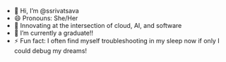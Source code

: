 - 👋 Hi, I’m @ssrivatsava
- 😄 Pronouns: She/Her
- 👀 Innovating at the intersection of cloud, AI, and software
- 🌱 I’m currently a graduate!!
- ⚡ Fun fact: I often find myself troubleshooting in my sleep now if only I could debug my dreams!

<!---
ssrivatsava7/ssrivatsava7 is a ✨ special ✨ repository because its `README.md` (this file) appears on your GitHub profile.
You can click the Preview link to take a look at your changes.
--->
